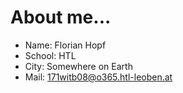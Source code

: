 About me...
===========

* Name: Florian Hopf
* School: HTL
* City: Somewhere on Earth
* Mail: 171witb08@o365.htl-leoben.at
